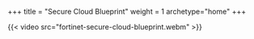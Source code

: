 +++
title = "Secure Cloud Blueprint"
weight = 1
archetype="home"
+++



{{< video src="fortinet-secure-cloud-blueprint.webm" >}}

